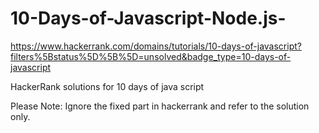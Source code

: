 # 10-Days-of-Javascript-Node.js-
https://www.hackerrank.com/domains/tutorials/10-days-of-javascript?filters%5Bstatus%5D%5B%5D=unsolved&badge_type=10-days-of-javascript

HackerRank solutions for 10 days of java script

Please Note: Ignore the fixed part in hackerrank and refer to the solution only.
